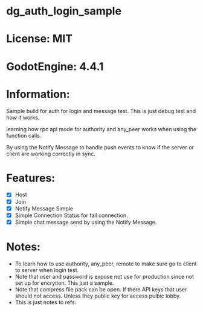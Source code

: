 # dg_auth_login_sample

# License: MIT

# GodotEngine: 4.4.1

# Information:
  Sample build for auth for login and message test. This is just debug test and how it works.

  learning how rpc api mode for authority and any_peer works when using the function calls.

  By using the Notify Message to handle push events to know if the server or client are working correctly in sync.

# Features:
 - [x] Host
 - [x] Join
 - [x] Notify Message Simple
 - [x] Simple Connection Status for fail connection.
 - [x] Simple chat message send by using the Notify Message.

# Notes:
- To learn how to use authority, any_peer, remote to make sure go to client to server when login test.
- Note that user and password is expose not use for production since not set up for encrytion. This just a sample.
- Note that compress file pack can be open. If there API keys that user should not access. Unless they public key for access pulbic lobby.
- This is just notes to refs.
